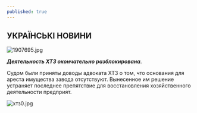 ```yaml
---
published: true
---
```


## УКРАÏНСЬКI НОВИНИ
![1907695.jpg]({{site.baseurl}}images/1907695.jpg)


_**Деятельность ХТЗ окончательно разблокирована**_. 

 
Судом были приняты доводы адвоката ХТЗ о том, что основания для ареста имущества завода отсутствуют. Вынесенное им решение устраняет последнее препятствие для восстановления хозяйственного деятельности предприят.  
 
![хтз0.jpg]({{site.baseurl}}images/хтз0.jpg)